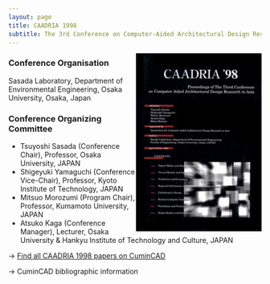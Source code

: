 ```yaml
---
layout: page
title: CAADRIA 1998
subtitle: The 3rd Conference on Computer-Aided Architectural Design Research in Asia. 1998. Osaka, Japan.
---
```


<img src="./caadria_cover_1998.jpg" width="250" align="right" />

### Conference Organisation
Sasada Laboratory, Department of Environmental Engineering, Osaka University, Osaka, Japan

### Conference Organizing Committee
* Tsuyoshi Sasada (Conference Chair), Professor, Osaka University, JAPAN
* Shigeyuki Yamaguchi (Conference Vice-Chair), Professor, Kyoto Institute of Technology, JAPAN
* Mitsuo Morozumi (Program Chair), Professor, Kumamoto University, JAPAN
* Atsuko Kaga (Conference Manager), Lecturer, Osaka University & Hankyu Institute of Technology and Culture, JAPAN

&rarr; [Find all CAADRIA 1998 papers on CuminCAD](http://papers.cumincad.org/cgi-bin/works/Search?search=series%3ACAADRIA+year%3A1998)

&rarr; CuminCAD bibliographic information
